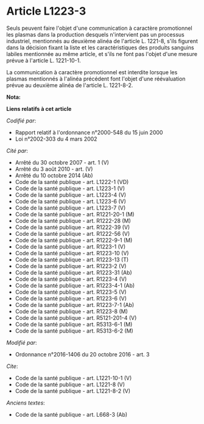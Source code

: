 # Article L1223-3

Seuls peuvent faire l'objet d'une communication à caractère promotionnel les plasmas dans la production desquels n'intervient
pas un processus industriel, mentionnés au deuxième alinéa de l'article L. 1221-8, s'ils figurent dans la décision fixant la
liste et les caractéristiques des produits sanguins labiles mentionnée au même article, et s'ils ne font pas l'objet d'une
mesure prévue à l'article L. 1221-10-1. 

La communication à caractère promotionnel est interdite lorsque les plasmas mentionnés à l'alinéa précédent font l'objet
d'une réévaluation prévue au deuxième alinéa de l'article L. 1221-8-2.

**Nota:**



**Liens relatifs à cet article**

_Codifié par_:

  - Rapport relatif à l'ordonnance n°2000-548 du 15 juin 2000
  - Loi n°2002-303 du 4 mars 2002

_Cité par_:

  - Arrêté du 30 octobre 2007 - art. 1 (V)
  - Arrêté du 3 août 2010 - art. (V)
  - Arrêté du 10 octobre 2014 (Ab)
  - Code de la santé publique - art. L1222-1 (VD)
  - Code de la santé publique - art. L1223-1 (V)
  - Code de la santé publique - art. L1223-4 (V)
  - Code de la santé publique - art. L1223-6 (V)
  - Code de la santé publique - art. L1223-7 (V)
  - Code de la santé publique - art. R1221-20-1 (M)
  - Code de la santé publique - art. R1222-28 (M)
  - Code de la santé publique - art. R1222-39 (V)
  - Code de la santé publique - art. R1222-56 (V)
  - Code de la santé publique - art. R1222-9-1 (M)
  - Code de la santé publique - art. R1223-1 (V)
  - Code de la santé publique - art. R1223-10 (V)
  - Code de la santé publique - art. R1223-13 (T)
  - Code de la santé publique - art. R1223-2 (V)
  - Code de la santé publique - art. R1223-31 (Ab)
  - Code de la santé publique - art. R1223-4 (V)
  - Code de la santé publique - art. R1223-4-1 (Ab)
  - Code de la santé publique - art. R1223-5 (V)
  - Code de la santé publique - art. R1223-6 (V)
  - Code de la santé publique - art. R1223-7-1 (Ab)
  - Code de la santé publique - art. R1223-8 (M)
  - Code de la santé publique - art. R5121-201-4 (V)
  - Code de la santé publique - art. R5313-6-1 (M)
  - Code de la santé publique - art. R5313-6-2 (M)

_Modifié par_:

  - Ordonnance n°2016-1406 du 20 octobre 2016 - art. 3

_Cite_:

  - Code de la santé publique - art. L1221-10-1 (V)
  - Code de la santé publique - art. L1221-8 (V)
  - Code de la santé publique - art. L1221-8-2 (V)

_Anciens textes_:

  - Code de la santé publique - art. L668-3 (Ab)
